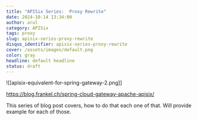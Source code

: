 ```yaml
---
title: "APISix Series:  Proxy Rewrite"
date: 2024-10-14 13:34:00
author: arul
category: APISix
tags: proxy
slug: apisix-series-proxy-rewrite
disqus_identifier: apisix-series-proxy-rewrite
cover: /assets/images/default.png
color: gray
headline: default headline
status: draft
---
```

![[apisix-equivalent-for-spring-gateway-2.png]]

https://blog.frankel.ch/spring-cloud-gateway-apache-apisix/

This series of blog post covers, how to do that each one of that. Will provide example for each of those.
